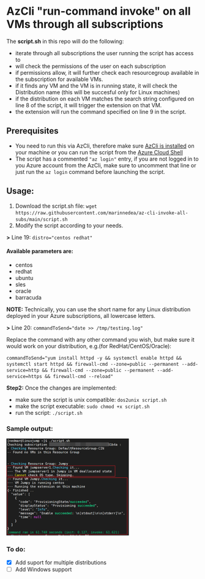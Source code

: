 # AzCli "run-command invoke" on all VMs through all subscriptions

The **script.sh** in this repo will do the following:

* iterate through all subscriptions the user running the script has access to
* will check the permissions of the user on each subscription
* if permissions allow, it will further check each resourcegroup available in the subscription for available VMs.
* if it finds any VM and the VM is in running state, it will check the Distribution name (this will be succesful only for Linux machines)
* if the distribution on each VM matches the search string configured on line 8 of the script, it will trigger the extension on that VM.
* the extension will run the command specified on line 9 in the script.

## Prerequisites

* You need to run this via AzCli, therefore make sure [AzCli is installed](https://docs.microsoft.com/en-us/cli/azure/install-azure-cli) on your machine or you can run the script from the [Azure Cloud Shell](https://docs.microsoft.com/en-us/azure/cloud-shell/quickstart)
* The script has a commented `"az login"`  entry, if you are not logged in to you Azure account from the AzCli, make sure to uncomment that line or just run the `az login`  command before launching the script.

## Usage:

1. Download the script.sh file:
`wget https://raw.githubusercontent.com/marinnedea/az-cli-invoke-all-subs/main/script.sh`
2. Modify the script according to your needs.

**>** Line 19: `distro="centos redhat"`

#### Available parameters are:
 * centos
 * redhat
 * ubuntu
 * sles
 * oracle
 * barracuda

**NOTE:** Technically, you can use the short name for any Linux distribution deployed in your Azure subscriptions, all lowercase letters.

**>** Line 20: `commandToSend="date >> /tmp/testing.log"`

Replace the command with any other command you wish, but make sure it would work on your distribution, e.g.(for RedHat/CentOS/Oracle): 
````
commandToSend="yum install httpd -y && systemctl enable httpd && systemctl start httpd && firewall-cmd --zone=public --permanent --add-service=http && firewall-cmd --zone=public --permanent --add-service=https && firewall-cmd --reload"  
````


**Step2:** Once the changes are implemented:
* make sure the script is unix compatible: `dos2unix script.sh`
* make the script executable: `sudo chmod +x script.sh`
* run the script: `./script.sh`

### Sample output:

<img src="https://github.com/marinnedea/az-cli-invoke-all-subs/blob/main/img/sample_output.png" width="320">


### To do:
- [x] Add suport for multiple distributions
- [ ] Add Windows support